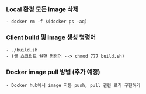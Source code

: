 ### Local 환경 모든 image 삭제
    - docker rm -f $(docker ps -aq)

### Client build 및 image 생성 명령어
    - ./build.sh
    - (쉘 스크립트 권한 명령어 --> chmod 777 build.sh)

### Docker image pull 방법 (추가 예정)
    - Docker hub에서 image 자동 push, pull 관련 로직 구현하기